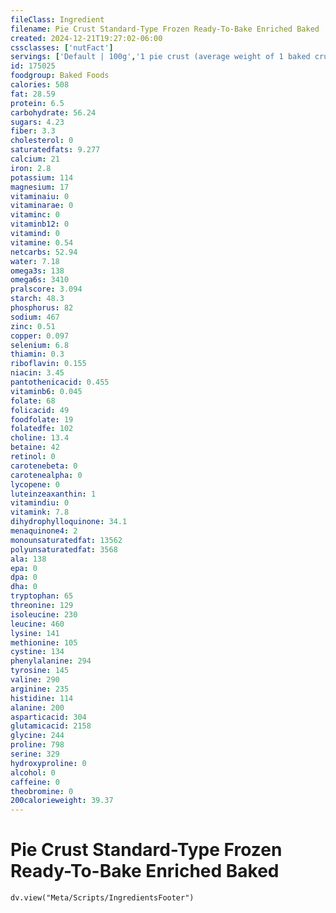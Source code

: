 ```yaml
---
fileClass: Ingredient
filename: Pie Crust Standard-Type Frozen Ready-To-Bake Enriched Baked
created: 2024-12-21T19:27:02-06:00
cssclasses: ['nutFact']
servings: ['Default | 100g','1 pie crust (average weight of 1 baked crust) | 154']
id: 175025
foodgroup: Baked Foods
calories: 508
fat: 28.59
protein: 6.5
carbohydrate: 56.24
sugars: 4.23
fiber: 3.3
cholesterol: 0
saturatedfats: 9.277
calcium: 21
iron: 2.8
potassium: 114
magnesium: 17
vitaminaiu: 0
vitaminarae: 0
vitaminc: 0
vitaminb12: 0
vitamind: 0
vitamine: 0.54
netcarbs: 52.94
water: 7.18
omega3s: 138
omega6s: 3410
pralscore: 3.094
starch: 48.3
phosphorus: 82
sodium: 467
zinc: 0.51
copper: 0.097
selenium: 6.8
thiamin: 0.3
riboflavin: 0.155
niacin: 3.45
pantothenicacid: 0.455
vitaminb6: 0.045
folate: 68
folicacid: 49
foodfolate: 19
folatedfe: 102
choline: 13.4
betaine: 42
retinol: 0
carotenebeta: 0
carotenealpha: 0
lycopene: 0
luteinzeaxanthin: 1
vitamindiu: 0
vitamink: 7.8
dihydrophylloquinone: 34.1
menaquinone4: 2
monounsaturatedfat: 13562
polyunsaturatedfat: 3568
ala: 138
epa: 0
dpa: 0
dha: 0
tryptophan: 65
threonine: 129
isoleucine: 230
leucine: 460
lysine: 141
methionine: 105
cystine: 134
phenylalanine: 294
tyrosine: 145
valine: 290
arginine: 235
histidine: 114
alanine: 200
asparticacid: 304
glutamicacid: 2158
glycine: 244
proline: 798
serine: 329
hydroxyproline: 0
alcohol: 0
caffeine: 0
theobromine: 0
200calorieweight: 39.37
---
```


# Pie Crust Standard-Type Frozen Ready-To-Bake Enriched Baked

```dataviewjs
dv.view("Meta/Scripts/IngredientsFooter")
```